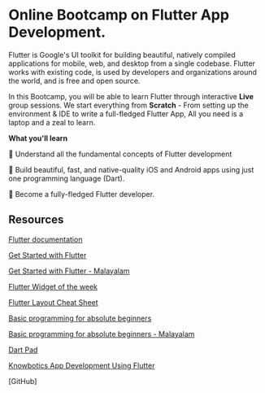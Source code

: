# Online Bootcamp on Flutter App Development.

Flutter is Google's UI toolkit for building beautiful, natively compiled applications for mobile, web, and desktop from a single codebase. Flutter works with existing code, is used by developers and organizations around the world, and is free and open source.

In this Bootcamp, you will be able to learn Flutter through interactive **Live** group sessions. We start everything from **Scratch** - From setting up the environment & IDE to write a full-fledged Flutter App, All you need is a laptop and a zeal to learn.

**What you'll learn**

🔺 Understand all the fundamental concepts of Flutter development

🔺 Build beautiful, fast, and native-quality iOS and Android apps using just one programming language (Dart).

🔺 Become a fully-fledged Flutter developer.

## Resources

[Flutter documentation](https://flutter.dev/docs) 

[Get Started with Flutter](https://www.raywenderlich.com/13739693-your-first-flutter-app/lessons/1)

[Get Started with Flutter - Malayalam](https://www.youtube.com/watch?v=cIZLeUBSlRM&list=PLr11YFCnWCCMQYU8z3Gol2gVA2nBtoKVo)

[Flutter Widget of the week](https://www.youtube.com/watch?v=b_sQ9bMltGU&list=PLjxrf2q8roU23XGwz3Km7sQZFTdB996iG&index=2)

[Flutter Layout Cheat Sheet](https://medium.com/flutter-community/flutter-layout-cheat-sheet-5363348d037e)

[Basic programming for absolute beginners](https://www.youtube.com/watch?v=FLQ-Vhw1NYQ)

[Basic programming for absolute beginners - Malayalam](https://www.youtube.com/watch?v=tCzyhf-f7zo&list=PLr11YFCnWCCMgk8qEewU_Zl32j3w7hyUZ)

[Dart Pad](https://dartpad.dev/0df636e00f348bdec2bc1c8ebc7daeb1?null_safety=true)

[Knowbotics App Development Using Flutter](https://www.youtube.com/watch?v=S3PkT_REi1c&list=PLGykX21r34XAKta1fDBC7vcdEmew2VqMi)

[GitHub]
